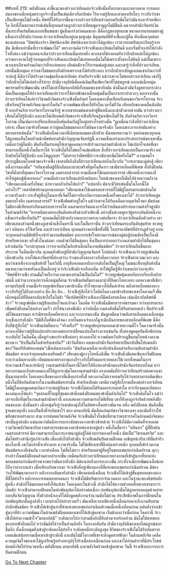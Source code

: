 ##บทที่ 215: พลังฝึกตน
คำชี้แนะของอ้าวเยว่เทียนต่อจ้าวเฟิงนั้นทั้งเถรตรงและหยาบคาย
การตอบสนองของเด็กหนุ่มตระกูลจ้าวนั้นเป็นเช่นเดียวกับเป่ยม่อ ไร้ความรู้สึกและคำตอบรับใดๆ ราวกับว่าเขาเป็นเพียงหุ่นไม้ตัวหนึ่ง
ศิษย์ที่ได้รับการชี้แนะจากอ้าวเยว่เทียนล้วนยอมรับมันไม่ว่ามันจะเลวร้ายเพียงใด
อีกทั้งในสถานการณ์เช่นนี้ทุกคนล้วนถูกอ้าวเยว่เทียนพูดจาดูถูกไม่มีชิ้นดี
คนจากสำนักจันทร์เงินนั้นกระทั่งแย้มยิ้มและเอ่ยชื่นชมเขา
ผู้แข็งแกร่งกำหนดชะตา
นี่คือกฎของยุทธภพ
ขนาดการผายลมของผู้แข็งแกร่งก็ยังนับว่าหอม
อ้าวเยว่เทียนยืนอยู่บนจุดสูงสุด มีคุณสมบัติที่จะชี้แนะผู้อื่น ตักเตือนจุดด้อยของแต่ละคน
“ศิษย์น้องจ้าว ศิษย์น้องเป่ย ศิษย์น้องเยว่กล่าวได้ถูกต้อง เราควรยอมรับและเรียนรู้จากมัน มีเพียงเท่านั้นที่เราจะพัฒนาได้”
หยางกานคิดว่าจ้าวเฟิงและเป่ยม่อไม่ยินดี และเริ่มที่จะเอ่ยให้กำลังใจทั้งสอง
แม้ว่าทุกคนจะคิดว่าอ้าวเยว่เทียนนั้นเย่อหยิ่ง พวกเขาก็ต้องยอมรับว่าอีกฝ่ายเอ่ยได้ถูกต้อง
ทว่าหยางกานไม่รู้ว่าเหตุผลที่จ้าวเฟิงและเป่ยม่อไม่เอ่ยตอบนั้นไม่ใช่เพราะทั้งสองไม่ยินดี แต่เป็นเพราะพวกเขาเกียจคร้านเกินกว่าที่จะเอ่ยตอบ
เป่ยม่อมักจะไร้อารมณ์อยู่เสมอ และเขารู้ว่าสิ่งที่อ้าวเยว่เทียนเอ่ยนั้นมีเหตุผล
ทว่าเขาไม่ชมชอบอีกฝ่ายเพราะเขาได้ท้าประลอง ทว่าอีกฝ่ายกลับดูแคลนเขาเกินกว่าที่จะต่อสู้
นี่นับว่าได้สร้างความขุ่นเคืองแก่เป่ยม่อ
สำหรับจ้าวเฟิง
แม้ว่าเขาจะไม่ชอบอ้าวเยว่เทียน เขาก็รู้ว่าอีกฝ่ายไม่ได้เอ่ยอ้างไร้สาระ
ฝ่ามือวายุอัสนีนั้นแต่เดิมเป็นเพียงวิชาที่ไม่สมบูรณ์ และแม้เด็กหนุ่มพยายามที่จะพัฒนามัน เขาก็ไม่กล้าใช้มรดกอัสนีทั้งหมดของเขากับมัน ดังนั้นแล้วมันจึงดูหยาบกระด้าง
นั่นเป็นเหตุผลให้อ้าวเยว่เทียนเอ่ยว่าการใช้สายฟ้าของเด็กหนุ่มนั้นเป็นการกระทำลวกๆ
นอกจากนั้น
อ้าวเยว่เทียนได้เอ่ยว่าวิชาพลังจิตของจ้าวเฟิงนั้นย่ำแย่ โดยเฉพาะเมื่อเทียบกับคนของวิหารโบราณ
จ้าวเฟิงเรียนรู้วิชาพลังจิตนานเท่าใดกัน?
ความพัฒนาที่เขาได้รับในเวลาไม่กี่วัน เทียบกับของคนอื่นนับสิบปี
หากอัจฉริยะจากวิหารโบราณรับรู้ พวกเขาย่อมค้นหาเต้าหู้ชิ้นหนึ่งและฆ่าตัวตายด้วยมัน
ทว่าอ้าวเยว่เทียนไม่ได้รู้ลึกนัก และเขาได้เทียบพลังจิตของจ้าวเฟิงที่เรียนรู้มาเพียงไม่กี่วัน กับอัจฉริยะจากวิหารโบราณ เป็นเช่นการเปรียบเทียบเด็กหัดเดินกับผู้ใหญ่อย่างไรอย่างนั้น
“ดูเหมือนว่าสิ่งที่อ้าวเยว่เทียนเอ่ยจะ เป็นความจริงทั้งหมด ทว่าผู้คนไม่ชมชอบการได้ยินความจริงนัก โดยเฉพาะการเอ่ยมันอย่างหยาบคายเช่นนั้น”
จ้าวเฟิงนับถือดวงตาที่เฉียบแหลมของอีกฝ่าย
นั่นหมายความว่า
จุดอ่อนของทุกคนได้ถูกพบเห็นโดยหัวหน้าศิษย์แห่งสำนักวิญญาณจันทร์ผู้นี้
ความแข็งแกร่งและประสบการณ์ของเขานั้นเหนือกว่าผู้อื่นนัก มันยังเป็นสาเหตุให้เขาดูแคลนการเข้าร่วมงานสามสำนักด้วย
ไม่แปลกใจเลยที่เขาสามารถเป็นหนึ่งในสี่ดาราได้
จ้าวเฟิงไม่ได้ไม่พอใจแม้แต่น้อย สิ่งที่อ้าวเยว่เทียนเอ่ยเป็นความจริง แต่อีกฝ่ายไม่ได้รู้ลึกนัก และได้ดูถูกเขา
“ไม่ทราบว่าศิษย์พี่อ้าวจะอธิบายเพิ่มได้หรือไม่?”
ความสนใจปรากฏขึ้นบนใบหน้าของจ้าวเฟิง
เขาสงสัยถึงสิ่งที่อ้าวเยว่เทียนเอ่ยถึงเกี่ยวกับ “การเอาชนะคู่ต่อสู้ เพียงหนึ่งการมองนั้น”
“หลินทงคือผู้ที่ลึกลับและน่าสะพรึงที่สุดในสี่ดารา เขามีสายเลือดที่พิเศษ ทั้งยังฝึกฝนวิชาที่ล้ำค่าที่สุดของวิหารโบราณ เนตรลบสวรรค์ ยามเมื่อเขาใช้เนตรลบสวรรค์ เพียงหนึ่งการมองก็ทำให้คู่ต่อสู้พังทลายลง”
ยามเมื่ออ้าวเยว่เทียนเอ่ยถึงหลินทง ใบหน้าของเขาก็เต็มไปด้วยความกังวล
“เพียงมองหนึ่งครั้งก็ชนะ น่าหวาดกลัวเกินไปแล้ว!”
“แปลกยิ่ง มันจะมีวิชาเช่นนั้นในโลกนี้ได้อย่างไร?”
เหล่าศิษย์ล้วนอุทานออกมา
“เพียงแค่เขาใช้เนตรลบสวรรค์ก็ไม่มีผู้ใดสามารถต่อต้านได้ ความจริงแล้ว กระทั่งผู้ที่อยู่ในนภาที่เจ็ดก็ไม่อาจป้องกันการมองหนึ่งครั้งของเขาได้”
อ้าวเยว่เทียนสูดลมหายใจลึก
เนตรลบสวรรค์?
จ้าวเฟิงพึมพำอยู่ในใจ แม้ว่าเขาจะได้รับเคล็ดควบคุมจิตใจมา มันย่อมไม่มีทางดีเทียบเท่ากับเนตรลบสวรรค์ได้
คนสามารถจินตนาการได้ว่าหลินตงประสบความสำเร็จสูงนักในด้านพลังจิต
“หากหลินทงครองอันดับสองยังน่ากลัวเพียงนี้ อย่างนั้นชางหยูเยว่ผู้ครองอันดับหนึ่งจะแข็งแกร่งเพียงใดกัน?”
ทุกคนเต็มไปด้วยกังวลและหวาดระแวงต่อสี่ดารา
อ้าวเยว่เทียนคือตัวอย่าง เขาเพียงแสดงส่วนหนึ่งของภูเขาน้ำแข็งในครานี้
และในสี่ดารานั้น อ้าวเยว่เทียนครองอันดับสุดท้าย
ชางหยูเยว่ หลินทง สวี๋จึเสวี๋ยน และอ้าวเยว่เทียน
ทุกคนต่างจดจำชื่อทั้งสี่นี้ ในบรรดาศิษย์ที่ปรากฏตัวอยู่ แทบจะทุกคนล้วนมีสิทธิที่จะเข้าร่วมงานพันธมิตร และการเข้าใจสถานการณ์ของคู่ต่อสู้ก่อนนับเป็นเรื่องดีสำหรับพวกเขา
ครึ่งชั่วโมงต่อมา
งานน้ำชาได้สิ้นสุดลง ซึ่งเป็นการบ่งบอกว่างานสามสำนักได้สิ้นสุดลงแล้วเช่นกัน
“เอาล่ะทุกคน เราจะเจอกันในอีกห้าเดือนในงานพันธมิตร”
อ้าวเยว่เทียนยืนขึ้นและประกาศ
ในคืนเดียวกัน ทุกคนยังพักอยู่ที่สำนักวิญญาณจันทร์
ใกล้บ่อน้ำ จ้าวเฟิงและจ้าวหยูเฟยเดินเคียงข้างกัน ภายใต้แสงจันทร์ที่ส่องสว่าง ร่างของทั้งสองราวกับยืดยาวออก
จ้าวเฟิงคำนวณเวลา และพบว่าเขาเพิ่งจะอายุสิบห้าปี
ในทวีปนี้ อายุสิบหกหมายถึงการเติบโตเป็นผู้ใหญ่ ในขณะที่อายุสิบห้านั้นหมายความว่าเขายังคงเป็นเด็กอยู่
ทว่าจ้าวเฟิงมักจะเยือกเย็น ทำให้ผู้อื่นรู้สึกว่าเขาแก่กว่าอายุจริง
“ศิษย์พี่จ้าวเฟิง ท่านมั่นใจหรือว่าดวงตาของท่านไม่เป็นอันใด?”
จ้าวหยูเฟยคุ้นเคยกับการเรียกอีกฝ่ายเช่นนี้ แม้ว่านางจะแก่กว่าเด็กหนุ่มก็ตาม
จ้าวเฟิงแย้มยิ้มบางและนำที่ปิดตาโลหะออก เผยดวงตาสีเขียวครามบริสุทธิ์
ยามเมื่อจ้าวหยูเฟยเห็นดวงตาข้างนั้น หัวใจของนางได้สั่นสะท้าน พลังสายเลือดของนางราวกับรับรู้ได้ถึงบางอย่าง
ตึก ตึก ตึก...
จ้าวเฟิงรู้สึกได้ว่าโลหิตในดวงตาข้างซ้ายของเขาไหลวนเร็วขึ้น
เด็กหนุ่มใส่ที่ปิดตากลับเข้าไปในไม่ช้า
“ที่แท้ศิษย์พี่จ้าวเฟิงเองก็มีพลังสายเลือด เช่นเดียวกับศิษย์พี่อ้าว”
จ้าวหยูเฟยมีความรู้สึกแปลกใจและอิจฉา
ในอดีต จ้าวเฟิงนั้นมีพรสวรรค์ธรรมดา ทว่าเขาสามารถเพิ่มพลังฝึกตนได้อย่างรวดเร็ว ทำให้นางสงสัยนัก
ทว่าบัดนี้ความสงสัยนั้นได้รับคำตอบแล้ว
ที่แท้จ้าวเฟิงมิใช่คนธรรมดา ทว่ามีสายเลือดที่หายาก
และจากการมองนั้น มันดูเหมือนว่าพลังสายเลือดของเด็กหนุ่มจะแข็งแกร่งยิ่งนัก
“มิมีสิ่งใดที่ต้องอิจฉา ภายในของเจ้าเองก็ดูจะมีกลิ่นอายของสายเลือดที่พิเศษ นี่คือสิ่งที่ข้ารู้สึกได้”
จ้าวเฟิงแย้มยิ้มบาง
“จริงหรือ?”
จ้าวหยูเฟยอุทานออกมาด้วยความดีใจ ในความจริงนั้น นางเองก็มีความรู้สึกแปลกประหลาดต่อการเปลี่ยนแปลงในร่างกายเช่นกัน
ทั้งสองพูดคุยกันสักพักก่อนจะกลับไป
ในคืนนั้น
เมื่อดูร่างของจ้าวเฟิงค่อยๆ ห่างออกไป ความผิดหวังปรากฏขึ้นบนใบหน้างดงามของนาง
“ข้าเป็นอันใดสำหรับเขากัน?”
เช้าวันที่สอง
คนของสำนักจันทร์สลายปีนกลับขึ้นไปบนหลังของ”อินทรียักษ์ทองหม่น”เพื่อเดินทางกลับ
“มันยังคงเหลือเวลาอีกห้าเดือนสำหรับงานสิบสามสำนักพันธมิตร พวกเจ้าทุกคนต้องเตรียมตัว”
เสียงของผู้อาวุโสหนึ่งดังขึ้น
จ้าวเฟิงนั่งขัดสมาธิและเริ่มฝึกตนระหว่างเดินทางกลับ
เป่ยม่อและหยางกานเองก็ราวกับได้รับผลกระทบและใช้เวลาทั้งหมดในการทำความเข้าใจและสำนึกรู้
งานสามสำนักในครานี้ได้ทำให้อีกสองสำนักมองสำนักจันทร์สลายใหม่
ทว่าหยางกานและอีกสองคนเองก็ได้ถูกกระตุ้นโดยงานสามสำนัก
แรงกดดันที่อ้าวเยว่เทียนสร้างต่อพวกเขานั้นมากมายยิ่ง โดยเฉพาะชื่อของดาราที่แข็งแกร่งทั้งสี่
หยางกานไม่อาจยอมรับได้ว่าเขาสามารถติดเพียงหนึ่งในยี่สิบอันดับแรกในงานพันธมิตรเท่านั้น
สำหรับเป่ยม่อ เขามีความรู้สึกโกรธเคืองต่ออ้าวเยว่เทียน ไม่มีผู้ใดเคยดูแคลนเกินกว่าจะต่อสู้กับเขา
จ้าวเฟิงไม่ค่อยได้รับผลกระทบเท่าใด ทว่าจับจุดและทิศทางของตนเองได้แล้ว
“จุดอ่อนที่ใหญ่ที่สุดของข้าคือพลังฝึกตนของข้านั้นต่ำเกินไป”
จ้าวเฟิงคิดในใจ
แม้ว่าเขาจะเด็กที่สุดในงานสามสำนักครานี้ และแสดงความสามารถได้ดีเยี่ยม เขาก็ยังคงถูกจำกัดด้วยพลังฝึกตนของเขา
ดังนั้นแล้ว
เด็กหนุ่มจึงรู้ว่าเขาต้องมุ่งไปในทิศทางใดอย่างชัดเจน
หนึ่ง พลังฝึกตน มันคือพื้นฐานของทุกสิ่ง และเป็นสิ่งที่จำกัดเขาไว้
สอง มรดกอัสนี มันคือแก่นแท้ของวิชาของเขา และมันที่ว่างให้ขยับขยายอย่างมาก
สาม การค้นพบวิชาพลังจิต
จ้าวเฟิงมั่นใจในข้อที่สามว่าพรสวรรค์ในด้านพลังจิตของเขานั้นสูงส่งนัก
แน่นอนว่ามันคือการยกระดับของดวงตาข้างซ้ายด้วย
จ้าวเฟิงได้มีความคิดที่จะหลอมรวมวิชาพลังจิตเขากับความสามารถของดวงตาซ้ายของเขาอยู่แล้ว
หนึ่งในสี่ดารา “หลินทง” ผู้ที่ฝึกฝนเนตรลบสวรรค์ มีความสามารถในการเอาชนะคู่ต่อสู้ได้ด้วยการมองครั้งหนึ่ง มันเป็น”วิชาเนตรจิต”
และมันได้สร้างสำนึกรู้แก่จ้าวเฟิง
เมื่อกลับไปยังสำนัก
จ้าวเฟิงพลันปิดด่านฝึกตน
เผชิญหน้ากับเวทีที่แท้จริงของโลกนี้ เขาไม่กล้าที่จะประมาท
ความจริงนั้น ไม่ใช่เพียงเขาที่ฝึกฝนอย่างหนัก ทุกคนที่เข้าร่วมงานพันธมิตรเองก็เช่นกัน
เวลาห้าเดือน ไม่สั้นไม่ยาว
สำหรับเหล่าผู้ที่อยู่ในขอบเขตก่อกำเนิดปราณ ทุกๆ ย่างก้าวในพลังฝึกตนล้วนยากลำบากขึ้น
เหมือนกับอ้าวเยว่เทียนและหยางกานที่เข้าสู่นภาที่หกแห่งขอบเขตก่อกำเนิดปราณจะพบว่ามันยากยิ่งนัก มิต้องเอ่ยถึงการทะลวงขั้น กระทั่งจะมีการพัฒนาเล็กน้อยก็ถือว่าลำบากแล้ว
เมื่อเทียบกับพวกเขา
จ้าวเฟิงที่อยู่เพียงนภาที่สี่แห่งขอบเขตก่อกำเนิดปราณ มีช่องว่างให้พัฒนามากกว่า
หลังจากกลับมายังสำนัก
เพียงแค่หนึ่งเดือน จ้าวเฟิงก็ได้เข้าสู่ขั้นสุดยอดของนภาที่สี่ได้สำเร็จ
หลังจากการทดสอบยอดนภา จ้าวเฟิงได้มีทรัพยากรจำนวนมาก
และในฐานะของศิษย์หลักผู้หนึ่ง สำนักก็ได้มอบหลายสิ่งให้แก่เขา
โดยเฉพาะในช่วงนี้ สำนักได้ให้ความช่วยเหลือพวกเขามากว่าเดิมนัก
จ้าวเฟิงสามารถฝึกตนในบ่อพันบุปผาได้อย่างต่อเนื่อง
บ่อพันบุปผานั้นได้ถูกครอบคลุมด้วยค่ายกลกลั่นจิตวิญญาณ ทั้งตัวบ่อน้ำเองก็ได้ดึงดูดพลังงานจำนวนนับไม่ถ้วน
ประสิทธิภาพในการฝึกตนในบ่อพันบุปผานั้นสูงส่งยิ่ง
เวลาผ่านไปอย่างรวดเร็ว
มันเหลือเวลาเพียงหนึ่งเดือนก่อนจะถึงงานสิบสามสำนักพันธมิตร
จ้าวเฟิงได้เข้าสู่นภาที่ห้าแห่งขอบเขตก่อกำเนิดปราณเมื่อหนึ่งเดือนก่อน
แต่หลังจากเข้าสู่นภาที่ห้า ความพัฒนาในด้านพลังฝึกตนของเขาก็ได้เข้าสู่คอขวด เริ่มช้าลงกว่าเมื่อก่อน
ในครานี้ จ้าวเฟิงได้ทำความเข้าใจ”มรดกอัสนี” ระดับแรกไปกว่าสามสิบถึงสี่สิบส่วนจากร้อยส่วน มันไม่ใช่ชายขอบของสายฟ้าอีกต่อไป ทว่าสัมผัสได้ว่าเป็นส่วนลึกยิ่ง
ในทางกลับกัน ฝ่ามือวายุอัสนีของเขาก็สมบูรณ์มากขึ้นอีก ทั้งเด็กหนุ่มยังเข้าสู่ระดับหกได้สำเร็จ
ระดับหกคือระดับสูงสุด ชีวิตของจ้าวเฟิงไม่ได้รับอันตรายเลยแม้แต่น้อยยามเมื่อเขาเข้าสู่ระดับนี้ และมันไม่มีโอกาสที่เขาจะดึงดูดสายฟ้ามา
ในด้านพลังจิต
เคล็ดควบคุมจิตใจของเขาได้ถูกเรียนรู้อย่างทะลุปรุโปร่งเมื่อสองเดือนก่อน
และเขาได้อ่านตำราที่มีประโยชน์ต่อพลังจิตไปจำนวนหนึ่ง
พลังฝึกตน มรดกอัสนี และพลังจิตล้วนเข้าสู่คอขวด
วันนี้
จ้าวเฟิงออกจากการปิดด่านฝึกตน


[Go To Next Chapter]( ./32.md)